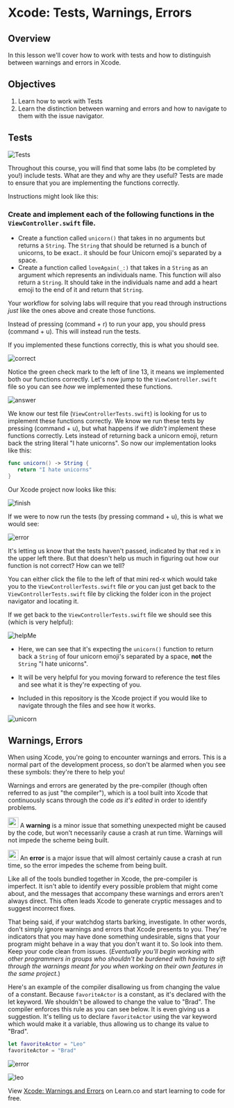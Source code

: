# Xcode: Tests, Warnings, Errors

## Overview

In this lesson we'll cover how to work with tests and how to distinguish between warnings and errors in Xcode. 

## Objectives

1. Learn how to work with Tests
2. Learn the distinction between warning and errors and how to navigate to them with the issue navigator.


## Tests

![Tests](http://i.imgur.com/RZHIJ1E.png)

Throughout this course, you will find that some labs (to be completed by you!) include tests. What are they and why are they useful? Tests are made to ensure that you are implementing the functions correctly.

Instructions might look like this:

### Create and implement each of the following functions in the `ViewController.swift` file.

* Create a function called `unicorn()` that takes in no arguments but returns a `String`. The `String` that should be returned is a bunch of unicorns, to be exact.. it should be four Unicorn emoji's separated by a space.
* Create a function called `loveAgain(_:)` that takes in a `String` as an argument which represents an individuals name. This function will also return a `String`. It should take in the individuals name and add  a heart emoji to the end of it and return that `String`.

Your workflow for solving labs will require that you read through instructions *just* like the ones above and create those functions.

Instead of pressing (command + r) to run your app, you should press (command + u). This will instead run the tests.

If you implemented these functions correctly, this is what you should see.

![correct](http://i.imgur.com/FTD5mnr.png)

Notice the green check mark to the left of line 13, it means we implemented both our functions correctly. Let's now jump to the `ViewController.swift` file so you can see *how* we implemented these functions.

![answer](http://i.imgur.com/D8CLzDF.png)

We know our test file (`ViewControllerTests.swift`) is looking for us to implement these functions correctly. We know we run these tests by pressing (command + u), but what happens if we *didn't* implement these functions correctly. Lets instead of returning back a unicorn emoji, return back the string literal "I hate unicorns". So now our implementation looks like this:

```swift
func unicorn() -> String {       
   return "I hate unicorns"
}
```

Our Xcode project now looks like this:

![finish](http://i.imgur.com/kU06Da5.png)

If we were to now run the tests (by pressing command + u), this is what we would see:

![error](http://i.imgur.com/Dja6ttE.png)

It's letting us know that the tests haven't passed, indicated by that red x in the upper left there. But that doesn't help us much in figuring out how our function is not correct? How can we tell?

You can either click the file to the left of that mini red-x which would take you to the `ViewControllerTests.swift` file *or* you can just get back to the `ViewControllerTests.swift` file by clicking the folder icon in the project navigator and locating it.

If we get back to the `ViewControllerTests.swift` file we should see this (which is very helpful):

![helpMe](http://i.imgur.com/NsNFpJ2.png)

* Here, we can see that it's expecting the `unicorn()` function to return back a `String` of four unicorn emoji's separated by a space, **not** the `String` "I hate unicorns". 

* It will be very helpful for you moving forward to reference the test files and see what it is they're expecting of you.

* Included in this repository is the Xcode project if you would like to navigate through the files and see how it works.

![unicorn](https://media.giphy.com/media/YkuzftfzdoPOE/giphy.gif)

## Warnings, Errors

When using Xcode, you're going to encounter warnings and errors. This is a normal part of the development process, so don't be alarmed when you see these symbols: they're there to help you!

Warnings and errors are generated by the pre-compiler (though often referred to as just "the compiler"), which is a tool built into Xcode that continuously scans through the code *as it's edited* in order to identify problems.

<img src="https://curriculum-content.s3.amazonaws.com/ios/ios-objc-fundamentals-unit/xcode_warning_icon.png" width=24> A **warning** is a minor issue that something unexpected might be caused by the code, but won't necessarily cause a crash at run time. Warnings will not impede the scheme being built.

<img src="https://curriculum-content.s3.amazonaws.com/ios/ios-objc-fundamentals-unit/xcode_error_icon.png" width=24> An **error** is a major issue that will almost certainly cause a crash at run time, so the error impedes the scheme from being built.

Like all of the tools bundled together in Xcode, the pre-compiler is imperfect. It isn't able to identify every possible problem that might come about, and the messages that accompany these warnings and errors aren't always direct. This often leads Xcode to generate cryptic messages and to suggest incorrect fixes.

That being said, if your watchdog starts barking, investigate. In other words, don't simply ignore warnings and errors that Xcode presents to you. They're indicators that you may have done something undesirable, signs that your program might behave in a way that you don't want it to. So look into them. Keep your code clean from issues. (*Eventually you'll begin working with other programmers in groups who shouldn't be burdened with having to sift through the warnings meant for you when working on their own features in the same project.*)

Here's an example of the compiler disallowing us from changing the value of a constant. Because `favoriteActor` is a constant, as it's declared with the let keyword. We shouldn't be allowed to change the value to "Brad". The compiler enforces this rule as you can see below. It is even giving us a suggestion. It's telling us to declare `favoriteActor` using the var keyword which would make it a variable, thus allowing us to change its value to "Brad".

```swift
let favoriteActor = "Leo"
favoriteActor = "Brad"
```

![error](http://i.imgur.com/j92uUdB.png)

![leo](https://media.giphy.com/media/fjOrZCZMZdbK8/giphy.gif)


<p data-visibility='hidden'>View <a href='https://learn.co/lessons/objc-xcode-warnings-errors' title='Xcode: Warnings and Errors'>Xcode: Warnings and Errors</a> on Learn.co and start learning to code for free.</p>
